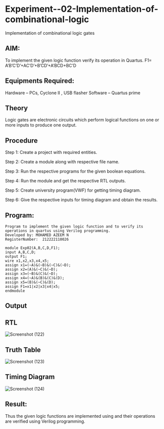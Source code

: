 # Experiment--02-Implementation-of-combinational-logic
Implementation of combinational logic gates
 
## AIM:
To implement the given logic function verify its operation in Quartus. F1= A’B’C’D’+AC’D’+B’CD’+A’BCD+BC’D

## Equipments Required:
Hardware – PCs, Cyclone II , USB flasher
Software – Quartus prime

## Theory
Logic gates are electronic circuits which perform logical functions on one or more inputs to produce one output.

## Procedure
Step 1: Create a project with required entities.

Step 2: Create a module along with respective file name.

Step 3: Run the respective programs for the given boolean equations.

Step 4: Run the module and get the respective RTL outputs.

Step 5: Create university program(VWF) for getting timing diagram.

Step 6: Give the respective inputs for timing diagram and obtain the results.
## Program:
```
Program to implement the given logic function and to verify its operations in quartus using Verilog programming.
Developed by: MOHAMED AZEEM N
RegisterNumber:  212222110026

module Exp02(A,B,C,D,F1);
input A,B,C,D;
output F1;
wire x1,x2,x3,x4,x5;
assign x1=(~A)&(~B)&(~C)&(~D);
assign x2=(A)&(~C)&(~D);
assign x3=(~B)&(C)&(~D);
assign x4=(~A)&(B)&(C)&(D);
assign x5=(B)&(~C)&(D);
assign F1=x1|x2|x3|x4|x5;
endmodule

```
## Output

## RTL
![Screenshot (122)](https://github.com/mohamedazeem33/Experiment--02-Implementation-of-combinational-logic-/assets/121040764/d30dd03a-c9ed-4138-9fc6-7267f30d807c)

## Truth Table
![Screenshot (123)](https://github.com/mohamedazeem33/Experiment--02-Implementation-of-combinational-logic-/assets/121040764/f770bf3f-baae-4f28-b5da-5efb81e4ca98)

## Timing Diagram
![Screenshot (124)](https://github.com/mohamedazeem33/Experiment--02-Implementation-of-combinational-logic-/assets/121040764/e9259af6-1973-4423-9057-480125097bb7)

## Result:
Thus the given logic functions are implemented using  and their operations are verified using Verilog programming.
